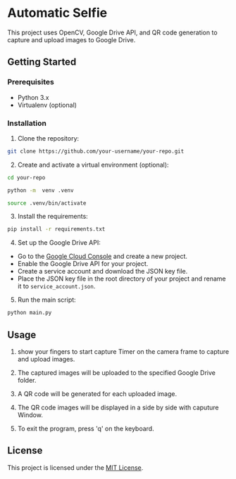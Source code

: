 # Automatic Selfie

This project uses OpenCV, Google Drive API, and QR code generation to capture and upload images to Google Drive.

## Getting Started

### Prerequisites

- Python 3.x
- Virtualenv (optional)

### Installation

1. Clone the repository:

``` bash
git clone https://github.com/your-username/your-repo.git
```

2. Create and activate a virtual environment (optional):

``` bash
cd your-repo 

python -m  venv .venv

source .venv/bin/activate
```
3. Install the requirements:

``` bash
pip install -r requirements.txt
```

4. Set up the Google Drive API:
- Go to the [Google Cloud Console](https://console.cloud.google.com/) and create a new project.
- Enable the Google Drive API for your project.
- Create a service account and download the JSON key file.
- Place the JSON key file in the root directory of your project and rename it to `service_account.json`.

5. Run the main script:

```bash 
python main.py
```

## Usage

1. show your fingers to start capture Timer on the camera frame to capture and upload images.

2. The captured images will be uploaded to the specified Google Drive folder.

3. A QR code will be generated for each uploaded image.

4. The QR code images will be displayed in a side by side with caputure Window.

5. To exit the program, press 'q' on the keyboard.

## License

This project is licensed under the [MIT License](LICENSE).